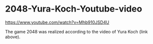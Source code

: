 # 2048-Yura-Koch-Youtube-video

https://www.youtube.com/watch?v=Mhb910JSD4U

The game 2048 was realized according to the video of Yura Koch (link above).
